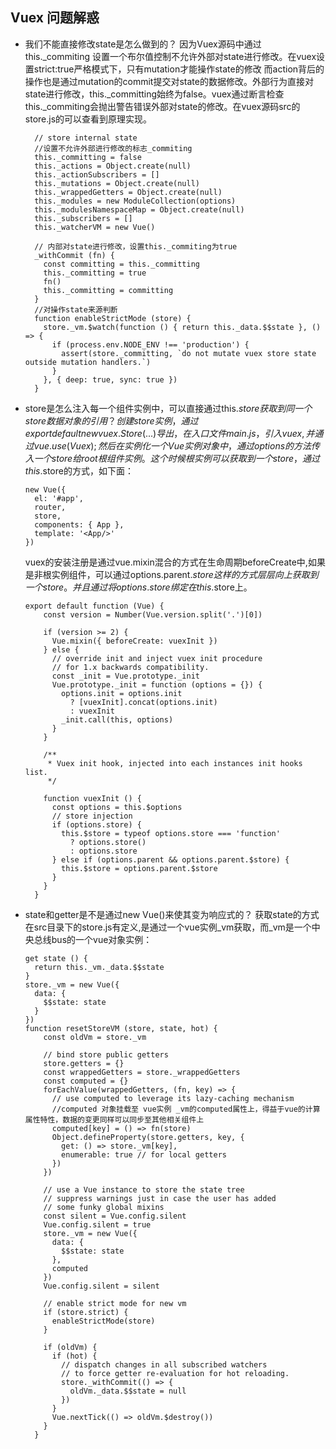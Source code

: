 ## Vuex 问题解惑
- 我们不能直接修改state是怎么做到的？
  因为Vuex源码中通过 this._commiting 设置一个布尔值控制不允许外部对state进行修改。在vuex设置strict:true严格模式下，只有mutation才能操作state的修改
  而action背后的操作也是通过mutation的commit提交对state的数据修改。外部行为直接对state进行修改，this._committing始终为false。vuex通过断言检查this._commiting会抛出警告错误外部对state的修改。在vuex源码src的store.js的可以查看到原理实现。
  ```
    // store internal state
    //设置不允许外部进行修改的标志_commiting
    this._committing = false
    this._actions = Object.create(null)
    this._actionSubscribers = []
    this._mutations = Object.create(null)
    this._wrappedGetters = Object.create(null)
    this._modules = new ModuleCollection(options)
    this._modulesNamespaceMap = Object.create(null)
    this._subscribers = []
    this._watcherVM = new Vue()
    
    // 内部对state进行修改，设置this._commiting为true
    _withCommit (fn) {
      const committing = this._committing
      this._committing = true
      fn()
      this._committing = committing
    } 
    //对操作state来源判断
    function enableStrictMode (store) {
      store._vm.$watch(function () { return this._data.$$state }, () => {
        if (process.env.NODE_ENV !== 'production') {
          assert(store._committing, `do not mutate vuex store state outside mutation handlers.`)
        }
      }, { deep: true, sync: true })
    } 

  ```
- store是怎么注入每一个组件实例中，可以直接通过this.$store获取到同一个store数据对象的引用？
  创建store实例，通过export default new vuex.Store({...})导出，在入口文件main.js，引入vuex,并通过vue.use(Vuex);然后在实例化一个Vue实例对象中，通过options的方法传入一个store给root根组件实例。这个时候根实例可以获取到一个store，通过this.$store的方式，如下面：
  ```
  new Vue({
    el: '#app',
    router,
    store,
    components: { App },
    template: '<App/>'
  })
  ```
  vuex的安装注册是通过vue.mixin混合的方式在生命周期beforeCreate中,如果是非根实例组件，可以通过options.parent.$store这样的方式层层向上获取到一个store。并且通过将options.store绑定在this.$store上。
  ```
  export default function (Vue) {
      const version = Number(Vue.version.split('.')[0])

      if (version >= 2) {
        Vue.mixin({ beforeCreate: vuexInit })
      } else {
        // override init and inject vuex init procedure
        // for 1.x backwards compatibility.
        const _init = Vue.prototype._init
        Vue.prototype._init = function (options = {}) {
          options.init = options.init
            ? [vuexInit].concat(options.init)
            : vuexInit
          _init.call(this, options)
        }
      }

      /**
       * Vuex init hook, injected into each instances init hooks list.
       */

      function vuexInit () {
        const options = this.$options
        // store injection
        if (options.store) {
          this.$store = typeof options.store === 'function'
            ? options.store()
            : options.store
        } else if (options.parent && options.parent.$store) {
          this.$store = options.parent.$store
        }
      }
    }
  ```
- state和getter是不是通过new Vue()来使其变为响应式的？
  获取state的方式在src目录下的store.js有定义,是通过一个vue实例_vm获取，而_vm是一个中央总线bus的一个vue对象实例：
  ```
  get state () {
    return this._vm._data.$$state
  }
  store._vm = new Vue({
    data: {
      $$state: state
    }
  })
  function resetStoreVM (store, state, hot) {
      const oldVm = store._vm

      // bind store public getters
      store.getters = {}
      const wrappedGetters = store._wrappedGetters
      const computed = {}
      forEachValue(wrappedGetters, (fn, key) => {
        // use computed to leverage its lazy-caching mechanism
        //computed 对象挂载至 vue实例 _vm的computed属性上，得益于vue的计算属性特性，数据的变更同样可以同步至其他相关组件上
        computed[key] = () => fn(store)
        Object.defineProperty(store.getters, key, {
          get: () => store._vm[key],
          enumerable: true // for local getters
        })
      })

      // use a Vue instance to store the state tree
      // suppress warnings just in case the user has added
      // some funky global mixins
      const silent = Vue.config.silent
      Vue.config.silent = true
      store._vm = new Vue({
        data: {
          $$state: state
        },
        computed
      })
      Vue.config.silent = silent

      // enable strict mode for new vm
      if (store.strict) {
        enableStrictMode(store)
      }

      if (oldVm) {
        if (hot) {
          // dispatch changes in all subscribed watchers
          // to force getter re-evaluation for hot reloading.
          store._withCommit(() => {
            oldVm._data.$$state = null
          })
        }
        Vue.nextTick(() => oldVm.$destroy())
      }
    } 
  ```
